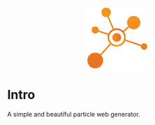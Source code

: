 <p align="center">
  <img width="142" height="142" src="https://github.com/jgphilpott/particleWeb/blob/master/icon.png">
</p>

# Intro

A simple and beautiful particle web generator.
